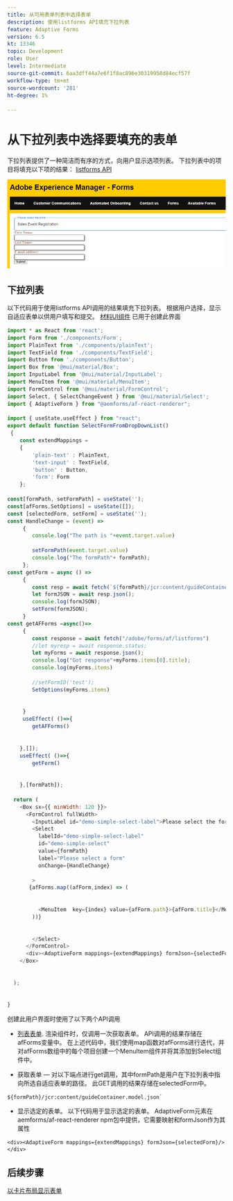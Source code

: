 ```yaml
---
title: 从可用表单列表中选择表单
description: 使用listforms API填充下拉列表
feature: Adaptive Forms
version: 6.5
kt: 13346
topic: Development
role: User
level: Intermediate
source-git-commit: 6aa3dff44a7e6f1f8ac896e30319958d84ecf57f
workflow-type: tm+mt
source-wordcount: '281'
ht-degree: 1%

---
```



# 从下拉列表中选择要填充的表单

下拉列表提供了一种简洁而有序的方式，向用户显示选项列表。 下拉列表中的项目将填充以下项的结果： [listforms API](https://opensource.adobe.com/aem-forms-af-runtime/api/#tag/List-Forms/operation/listForms)

![卡片视图](./assets/forms-drop-down.png)

## 下拉列表

以下代码用于使用listforms API调用的结果填充下拉列表。 根据用户选择，显示自适应表单以供用户填写和提交。 [材料UI组件](https://mui.com/) 已用于创建此界面

```javascript
import * as React from 'react';
import Form from './components/Form';
import PlainText from './components/plainText';
import TextField from './components/TextField';
import Button from './components/Button';
import Box from '@mui/material/Box';
import InputLabel from '@mui/material/InputLabel';
import MenuItem from '@mui/material/MenuItem';
import FormControl from '@mui/material/FormControl';
import Select, { SelectChangeEvent } from '@mui/material/Select';
import { AdaptiveForm } from "@aemforms/af-react-renderer";

import { useState,useEffect } from "react";
export default function SelectFormFromDropDownList()
 {
    const extendMappings =
    {
        'plain-text' : PlainText,
        'text-input' : TextField,
        'button' : Button,
        'form': Form
    };

const[formPath, setFormPath] = useState('');
const[afForms,SetOptions] = useState([]);
const [selectedForm, setForm] = useState('');
const HandleChange = (event) =>
     {
        console.log("The path is "+event.target.value) 
    
        setFormPath(event.target.value)
        console.log("The formPath"+ formPath);
     };
const getForm = async () =>
     {
        const resp = await fetch(`${formPath}/jcr:content/guideContainer.model.json`);
        let formJSON = await resp.json();
        console.log(formJSON);
        setForm(formJSON);
     }
const getAFForms =async()=>
     {
        const response = await fetch("/adobe/forms/af/listforms")
        //let myresp = await response.status;
        let myForms = await response.json();
        console.log("Got response"+myForms.items[0].title);
        console.log(myForms.items)
        
        //setFormID('test');
        SetOptions(myForms.items)

        
     }
     useEffect( ()=>{
        getAFForms()
        

    },[]);
    useEffect( ()=>{
        getForm()
        

    },[formPath]);

  return (
    <Box sx={{ minWidth: 120 }}>
      <FormControl fullWidth>
        <InputLabel id="demo-simple-select-label">Please select the form</InputLabel>
        <Select
          labelId="demo-simple-select-label"
          id="demo-simple-select"
          value={formPath}
          label="Please select a form"
          onChange={HandleChange}
          
        >
       {afForms.map((afForm,index) => (
    
        
          <MenuItem  key={index} value={afForm.path}>{afForm.title}</MenuItem>
        ))}
        
       
        </Select>
      </FormControl>
      <div><AdaptiveForm mappings={extendMappings} formJson={selectedForm}/></div>
    </Box>
    

  );
  

}
```

创建此用户界面时使用了以下两个API调用

* [列表表单](https://opensource.adobe.com/aem-forms-af-runtime/api/#tag/List-Forms/operation/listForms). 渲染组件时，仅调用一次获取表单。 API调用的结果存储在afForms变量中。
在上述代码中，我们使用map函数对afForms进行迭代，并对afForms数组中的每个项目创建一个MenuItem组件并将其添加到Select组件中。

* 获取表单 — 对以下端点进行get调用，其中formPath是用户在下拉列表中指向所选自适应表单的路径。 此GET调用的结果存储在selectedForm中。

```
${formPath}/jcr:content/guideContainer.model.json`
```

* 显示选定的表单。 以下代码用于显示选定的表单。 AdaptiveForm元素在aemforms/af-react-renderer npm包中提供，它需要映射和formJson作为其属性

```
<div><AdaptiveForm mappings={extendMappings} formJson={selectedForm}/></div>
```

## 后续步骤

[以卡片布局显示表单](./display-forms-card-view.md)



